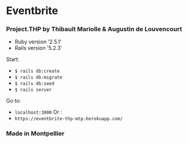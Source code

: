 # Eventbrite
### Project.THP by Thibault Mariolle & Augustin de Louvencourt

* Ruby version '2.5.1'
* Rails version '5.2.3'

Start:
- `$ rails db:create`
- `$ rails db:migrate`
- `$ rails db:seed`
- `$ rails server`

Go to: 
- `localhost:3000`
Or :
- `https://eventbrite-thp-mtp.herokuapp.com/`

### Made in Montpellier